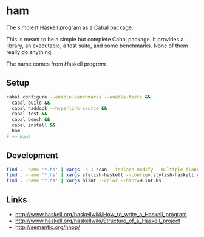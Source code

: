 # ham

The simplest Haskell program as a Cabal package.

This is meant to be a simple but complete Cabal package. It provides a library,
an executable, a test suite, and some benchmarks. None of them really do
anything.

The name comes from *H*askell progr*am*.

## Setup

``` sh
cabal configure --enable-benchmarks --enable-tests &&
  cabal build &&
  cabal haddock --hyperlink-source &&
  cabal test &&
  cabal bench &&
  cabal install &&
  ham
# => Ham!
```

## Development

``` sh
find . -name '*.hs' | xargs -n 1 scan --inplace-modify --multiple-blanks=0
find . -name '*.hs' | xargs stylish-haskell --config=.stylish-haskell.yaml --inplace
find . -name '*.hs' | xargs hlint --color --hint=HLint.hs
```

## Links

- <http://www.haskell.org/haskellwiki/How_to_write_a_Haskell_program>
- <http://www.haskell.org/haskellwiki/Structure_of_a_Haskell_project>
- <http://semantic.org/hnop/>
